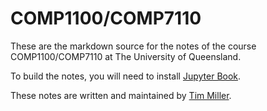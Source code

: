 # COMP1100/COMP7110

These are the markdown source for the notes of the course COMP1100/COMP7110 at The University of Queensland.

To build the notes, you will need to install [Jupyter Book](https://jupyterbook.org/).

These notes are written and maintained by [Tim Miller](mailto:timothy.miller@uq.edu.au).
